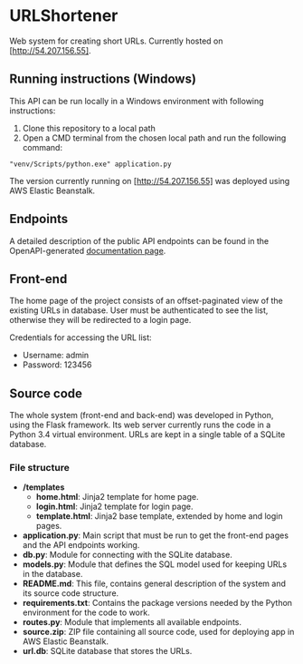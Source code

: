 # URLShortener

Web system for creating short URLs. Currently hosted on [http://54.207.156.55].

## Running instructions (Windows)

This API can be run locally in a Windows environment with following instructions:

1. Clone this repository to a local path
2. Open a CMD terminal from the chosen local path and run the following command:
```
"venv/Scripts/python.exe" application.py
```

The version currently running on [http://54.207.156.55] was deployed using AWS Elastic Beanstalk.

## Endpoints

A detailed description of the public API endpoints can be found in the OpenAPI-generated
[documentation page](http://54.207.156.55/apidocs).

## Front-end

The home page of the project consists of an offset-paginated view of the existing URLs in database. User must be
authenticated to see the list, otherwise they will be redirected to a login page.

Credentials for accessing the URL list:
* Username: admin
* Password: 123456

## Source code

The whole system (front-end and back-end) was developed in Python, using the Flask framework. Its web server currently
runs the code in a Python 3.4 virtual environment. URLs are kept in a single table of a SQLite database.

### File structure

* **/templates**
    * **home.html**: Jinja2 template for home page.
    * **login.html**: Jinja2 template for login page.
    * **template.html**: Jinja2 base template, extended by home and login pages.
* **application.py**: Main script that must be run to get the front-end pages and the API endpoints working.
* **db.py**: Module for connecting with the SQLite database.
* **models.py**: Module that defines the SQL model used for keeping URLs in the database.
* **README.md**: This file, contains general description of the system and its source code structure.
* **requirements.txt**: Contains the package versions needed by the Python environment for the code to work.
* **routes.py**: Module that implements all available endpoints.
* **source.zip**: ZIP file containing all source code, used for deploying app in AWS Elastic Beanstalk.
* **url.db**: SQLite database that stores the URLs.